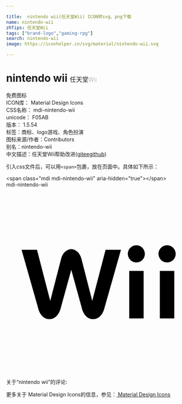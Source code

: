 ```yaml
---

title:  nintendo wii(任天堂Wii) ICON转svg、png下载
name: nintendo-wii
zhTips: 任天堂Wii
tags: ["brand-logo","gaming-rpg"]
search: nintendo-wii
image: https://iconhelper.cn/svg/material/nintendo-wii.svg

---
```


# nintendo wii  <small style="font-size: 60%;font-weight: 100">任天堂Wii</small>


<div class="detail-page">
<p>
<span><span class="badge-success badge">免费图标</span> </span>
<br/>
<span>
ICON库：
<span class="badge-secondary badge">Material Design Icons</span> 
</span>
<br/>
<span>
CSS名称：
<span class="badge-secondary badge">mdi-nintendo-wii</span> 
</span>
<br/>
<span>
unicode：
<span class="badge-secondary badge">F05AB</span> 
<copy-btn content='F05AB' btn-title=""></copy-btn>
<copy-btn :content='String.fromCodePoint(parseInt("F05AB", 16))' btn-title="复制U"></copy-btn>
</span>
<br/>
<span>
版本：
<span class="badge-secondary badge">1.5.54</span> 
</span><br/><span>标签：<span class="badge-light badge"><router-link to="/tags/brand-logo.html">商标、logo</router-link></span><span class="badge-light badge"><router-link to="/tags/gaming-rpg.html">游戏、角色扮演</router-link></span></span>
<br/>
<span>图标来源/作者：<span class="badge-light badge">Contributors</span></span> 
<br/>
<span>别名：<span class="badge-light badge">nintendo-wii</span></span><br/><span class="zh-detail">中文描述：<span class="badge-primary badge">任天堂Wii</span><span class="help-link"><span>帮助改进</span>(<a href="https://gitee.com/liuwave/icon-helper/edit/master/json/material/nintendo-wii.json" target="_blank" rel="noopener noreferrer">gitee</a><a href="https://github.com/liuwave/icon-helper/edit/master/json/material/nintendo-wii.json" target="_blank" rel="noopener noreferrer">github</a></span>)</span><br/>
</p>
</div>
<div class="alert alert-dark">
  <i class="mdi mdi-nintendo-wii mdi-48px"></i>
  <i class="mdi mdi-nintendo-wii mdi-36px"></i>
  <i class="mdi mdi-nintendo-wii mdi-24px"></i>
  <i class="mdi mdi-nintendo-wii mdi-18px"></i>
</div>
<div>
  <p>引入css文件后，可以用<code>&lt;span&gt;</code>包裹，放在页面中。具体如下所示：    
  </p>
  <div class="alert alert-primary" style="font-size: 14px">
    &lt;span class="mdi mdi-nintendo-wii" aria-hidden="true"&gt;&lt;/span&gt;
    <copy-btn content='<span class="mdi mdi-nintendo-wii" aria-hidden="true"></span>'></copy-btn>
  </div>
  <div class="alert alert-secondary">
    <i class="mdi mdi-nintendo-wii"
    style="font-size: 24px"
    aria-hidden="true"></i> mdi-nintendo-wii
    <copy-btn content="mdi-nintendo-wii" btn-title="复制图标名称"></copy-btn>
  </div>
</div>
<div id="svg" class="svg-wrap">
<svg xmlns="http://www.w3.org/2000/svg" viewBox="0 0 24 24"><path d="M17.84,16.94H15.97V10.79H17.84V16.94M18,8.58C18,9.19 17.5,9.69 16.9,9.69A1.11,1.11 0 0,1 15.79,8.58C15.79,7.96 16.29,7.46 16.9,7.46C17.5,7.46 18,7.96 18,8.58M21.82,16.94H19.94V10.79H21.82V16.94M22,8.58C22,9.19 21.5,9.69 20.88,9.69A1.11,1.11 0 0,1 19.77,8.58C19.77,7.96 20.27,7.46 20.88,7.46C21.5,7.46 22,7.96 22,8.58M12.9,8.05H14.9L12.78,15.5C12.78,15.5 12.5,17.04 11.28,17.04C10.07,17.04 9.79,15.5 9.79,15.5L8.45,10.64L7.11,15.5C7.11,15.5 6.82,17.04 5.61,17.04C4.4,17.04 4.12,15.5 4.12,15.5L2,8.05H4L5.72,14.67L7.11,9.3C7.43,7.95 8.45,7.97 8.45,7.97C8.45,7.97 9.47,7.95 9.79,9.3L11.17,14.67L12.9,8.05Z" /></svg>
</div>
<detail full-name='mdi-nintendo-wii'></detail>
<div>
<p>关于“nintendo wii”的评论:</p>
</div>
<Vssue title="关于“nintendo wii”的评论" ></Vssue>    
<div><p>更多关于 Material Design Icons的信息，参见：<a target="_blank" href="https://iconhelper.cn/material.html"> Material Design Icons</a>
</p></div>
